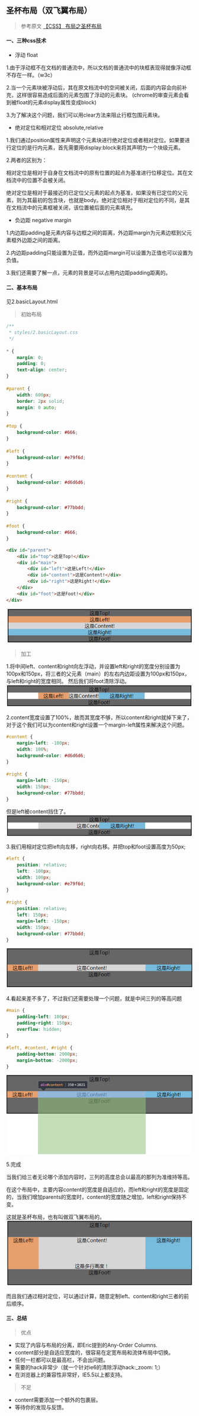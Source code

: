 ## 圣杯布局（双飞翼布局）

> 参考原文
[【CSS】 布局之圣杯布局](http://www.cnblogs.com/linxiong945/p/4041841.html)

#### 一、三种css技术

- 浮动 float

1.由于浮动框不在文档的普通流中，所以文档的普通流中的块框表现得就像浮动框不存在一样。（w3c）

2.当一个元素块被浮动后，其在原文档流中的空间被关闭，后面的内容会向前补充，这样很容易造成后面的元素包围了浮动的元素块。
(chrome的审查元素会看到被float的元素display属性变成block)

3.为了解决这个问题，我们可以用clear方法来阻止行框包围元素块。


- 绝对定位和相对定位 absolute,relative

1.我们通过position属性来声明这个元素块进行绝对定位或者相对定位。如果要进行定位的是行内元素，首先需要用display:block来将其声明为一个块级元素。

2.两者的区别为：
  
  相对定位是相对于自身在文档流中的原有位置的起点为基准进行位移定位。其在文档流中的位置不会被关闭。
  
  绝对定位是相对于最接近的已定位父元素的起点为基准，如果没有已定位的父元素，则为其最初的包含块，也就是body。绝对定位相对于相对定位的不同，是其在文档流中的元素框被关闭，该位置被后面的元素填充。
  
- 负边距 negative margin

1.内边距padding是元素内容与边框之间的距离，外边距margin为元素边框到父元素框外边距之间的距离。

2.内边距padding只能设置为正值，而外边距margin可以设置为正值也可以设置为负值。

3.我们还需要了解一点，元素的背景是可以占用内边距padding距离的。


#### 二、基本布局

见2.basicLayout.html

> 初始布局

```css
/** 
 * styles/2.basicLayout.css 
 */

* {
    margin: 0;
    padding: 0;
    text-align: center;
}

#parent {
    width: 600px;
    border: 2px solid;
    margin: 0 auto;
}

#top {
    background-color: #666;
}

#left {
    background-color: #e79f6d;
}

#content {
    background-color: #d6d6d6;
}

#right {
    background-color: #77bbdd;
}

#foot {
    background-color: #666;
}
```

```html
<div id="parent">
    <div id="top">这是Top!</div>
    <div id="main">
        <div id="left">这是Left!</div>
        <div id="content">这是Content!</div>
        <div id="right">这是Right!</div>
    </div>
    <div id="foot">这是Foot!</div>
</div>
```

![1.png](screenshots/1.png)

> 加工

1.将中间left、content和right向左浮动，并设置left和right的宽度分别设置为100px和150px，将三者的父元素（main）的左右内边距设置为100px和150px，与left和right的宽度相同。
然后我们将foot清除浮动。
![2.png](screenshots/2.png)

2.content宽度设置了100%，故而其宽度不够，所以content和right就掉下来了，对于这个我们可以为content和right设置一个margin-left属性来解决这个问题。
```css
#content {
    margin-left: -100px;
    width: 100%;
    background-color: #d6d6d6;
}

#right {
    margin-left: -150px;
    width: 150px;
    background-color: #77bbdd;
}
```
但是left被content挡住了。
![3.png](screenshots/3.png)

3.我们用相对定位把left向左移，right向右移。并把top和foot设置高度为50px;
```css
#left {
    position: relative;
    left: -100px;
    width: 100px;
    background-color: #e79f6d;
}

#right {
    position: relative;
    left: 150px;
    margin-left: -150px;
    width: 150px;
    background-color: #77bbdd;
}
```
![4.png](screenshots/4.png)

4.看起来差不多了，不过我们还需要处理一个问题，就是中间三列的等高问题

```css
#main {
    padding-left: 100px;
    padding-right: 150px;
    overflow: hidden;
}

#left, #content, #right {
    padding-bottom: 2000px;
    margin-bottom: -2000px;
}
```
![5.png](screenshots/5.png)

5.完成

当我们给三者无论哪个添加内容时，三列的高度总会以最高的那列为准维持等高。

在这个布局中，主要内容content的宽度是自适应的，而left和right的宽度是固定的，当我们增加parents的宽度时，content的宽度随之增加，left和right保持不变。

这就是圣杯布局，也有叫做双飞翼布局的。
![6.png](screenshots/6.png)

而且我们通过相对定位，可以通过计算，随意定制left、content和right三者的前后顺序。

#### 三、总结

> 优点

- 实现了内容与布局的分离，即Eric提到的Any-Order Columns.
- content部分是自适应宽度的，很容易在定宽布局和流体布局中切换。
- 任何一栏都可以是最高栏，不会出问题。
- 需要的hack非常少（就一个针对ie6的清除浮动hack:_zoom: 1;）
- 在浏览器上的兼容性非常好，IE5.5以上都支持。

> 不足

- content需要添加一个额外的包裹层。
- 等待你的发现与反馈。
